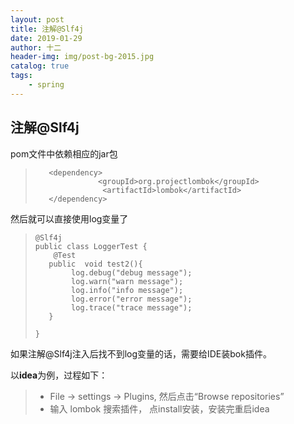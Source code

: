 ```yaml
---
layout: post
title: 注解@Slf4j
date: 2019-01-29
author: 十二
header-img: img/post-bg-2015.jpg
catalog: true
tags:
    - spring
---
```

## 注解@Slf4j

pom文件中依赖相应的jar包
>```
>    <dependency>
>               <groupId>org.projectlombok</groupId>
>                <artifactId>lombok</artifactId>
>    </dependency>
>```

然后就可以直接使用log变量了

>```
>@Slf4j
>public class LoggerTest {
>    @Test
>   public  void test2(){
>        log.debug("debug message");
>        log.warn("warn message");
>        log.info("info message");
>        log.error("error message");
>        log.trace("trace message");
>   }
>
>}
>```

如果注解@Slf4j注入后找不到log变量的话，需要给IDE装bok插件。

以**idea**为例，过程如下：

> * File  → settings →  Plugins,  然后点击“Browse repositories”
> * 输入 lombok 搜索插件， 点install安装，安装完重启idea
